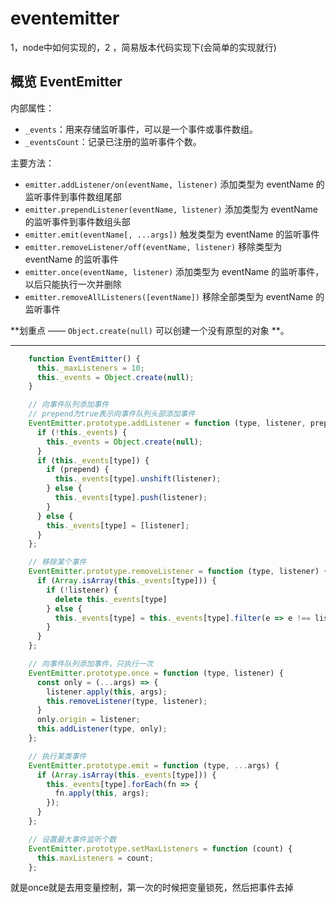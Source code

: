 # eventemitter

1，node中如何实现的，2 ，简易版本代码实现下(会简单的实现就行)

## 概览 EventEmitter

内部属性：

- `_events`：用来存储监听事件，可以是一个事件或事件数组。
- `_eventsCount`：记录已注册的监听事件个数。

主要方法：

- `emitter.addListener/on(eventName, listener)`       添加类型为 eventName 的监听事件到事件数组尾部
- `emitter.prependListener(eventName, listener)`      添加类型为 eventName 的监听事件到事件数组头部
- `emitter.emit(eventName[, ...args])`                触发类型为 eventName 的监听事件
- `emitter.removeListener/off(eventName, listener)`   移除类型为 eventName 的监听事件
- `emitter.once(eventName, listener)`                 添加类型为 eventName 的监听事件，以后只能执行一次并删除
- `emitter.removeAllListeners([eventName])`           移除全部类型为 eventName 的监听事件



**划重点 —— `Object.create(null)`  可以创建一个没有原型的对象 **。

----

```js
    function EventEmitter() {
      this._maxListeners = 10;
      this._events = Object.create(null);
    }

    // 向事件队列添加事件
    // prepend为true表示向事件队列头部添加事件
    EventEmitter.prototype.addListener = function (type, listener, prepend) {
      if (!this._events) {
        this._events = Object.create(null);
      }
      if (this._events[type]) {
        if (prepend) {
          this._events[type].unshift(listener);
        } else {
          this._events[type].push(listener);
        }
      } else {
        this._events[type] = [listener];
      }
    };

    // 移除某个事件
    EventEmitter.prototype.removeListener = function (type, listener) {
      if (Array.isArray(this._events[type])) {
        if (!listener) {
          delete this._events[type]
        } else {
          this._events[type] = this._events[type].filter(e => e !== listener && e.origin !== listener)
        }
      }
    };

    // 向事件队列添加事件，只执行一次
    EventEmitter.prototype.once = function (type, listener) {
      const only = (...args) => {
        listener.apply(this, args);
        this.removeListener(type, listener);
      }
      only.origin = listener;
      this.addListener(type, only);
    };

    // 执行某类事件
    EventEmitter.prototype.emit = function (type, ...args) {
      if (Array.isArray(this._events[type])) {
        this._events[type].forEach(fn => {
          fn.apply(this, args);
        });
      }
    };

    // 设置最大事件监听个数
    EventEmitter.prototype.setMaxListeners = function (count) {
      this.maxListeners = count;
    };
```

就是once就是去用变量控制，第一次的时候把变量锁死，然后把事件去掉

